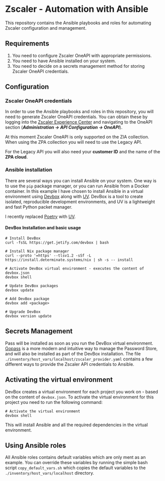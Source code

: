 # Zscaler - Automation with Ansible

This repository contains the Ansible playbooks and roles for automating Zscaler configuration and management.

## Requirements

1. You need to configure Zscaler OneAPI with appropriate permissions.
2. You need to have Ansible installed on your system.
3. You need to decide on a secrets management method for storing Zscaler OneAPI credentials.

## Configuration

### Zscaler OneAPI credentials

In order to use the Ansible playbooks and roles in this repository, you will need to generate Zscaler OneAPI credentials. You can obtain these by logging into the [Zscaler Experience Center](https://console.zscaler.com) and navigating to the OneAPI section (***Administration -> API Configuration -> OneAPI***).

At this moment Zscaler OneAPI is only supported on the ZIA collection. When using the ZPA collection you will need to use the Legacy API.

For the Legacy API you will also need your **customer ID** and the name of the **ZPA cloud**.

### Ansible installation

There are several ways you can install Ansible on your system. One way is to use the `pip` package manager, or you can run Ansible from a Docker container.
In this example I have chosen to install Ansible in a virtual environment using [Devbox](https://www.jetify.com/devbox) along with [UV](https://docs.astral.sh/uv/).
DevBox is a tool to create isolated, reproducible development environments, and UV is a lightweight and fast Python packet manager.

I recently replaced [Poetry](https://python-poetry.org/) with [UV](https://docs.astral.sh/uv/).

#### DevBox Installation and basic usage

```shell
# Install DevBox
curl -fsSL https://get.jetify.com/devbox | bash

# Install Nix package manager
curl --proto '=https' --tlsv1.2 -sSf -L https://install.determinate.systems/nix | sh -s -- install

# Activate DevBox virtual environment - executes the content of devbox.json
devbox shell

# Update DevBox packages
devbox update

# Add DevBox package
devbox add <package>

# Upgrade DevBox
devbox version update
```

## Secrets Management

Pass will be installed as soon as you run the DevBox virtual environment. [Gopass](https://www.gopass.pw) is a more modern and intuitive way to manage the Password Store, and will also be installed as part of the DevBox installation.
The file `./inventory/host_vars/localhost/zscaler_provider.yaml` contains a few different ways to provide the Zscaler API credentials to Ansible.

## Activating the virtual environment

DevBox creates a virtual environment for each project you work on - based on the content of `devbox.json`. To activate the virtual environment for this project you need to run the following command:

```shell
# Activate the virtual environment
devbox shell
```

This will install Ansible and all the required dependencies in the virtual environment.

## Using Ansible roles

All Ansible roles contains default variables which are only ment as an example. You can override these variables by running the simple bash script `copy_default_vars.sh` which copies the default variables to the `./inventory/host_vars/localhost` directory.
